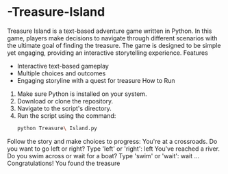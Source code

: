 # -Treasure-Island
Treasure Island is a text-based adventure game written in Python. In this game, players make decisions to navigate through different scenarios with the ultimate goal of finding the treasure. The game is designed to be simple yet engaging, providing an interactive storytelling experience.
Features
- Interactive text-based gameplay
- Multiple choices and outcomes
- Engaging storyline with a quest for treasure
How to Run
1. Make sure Python is installed on your system.
2. Download or clone the repository.
3. Navigate to the script's directory.
4. Run the script using the command:
   ```bash
   python Treasure\ Island.py
Follow the story and make choices to progress:
You're at a crossroads. Do you want to go left or right?
Type 'left' or 'right': left
You've reached a river. Do you swim across or wait for a boat?
Type 'swim' or 'wait': wait
...
Congratulations! You found the treasure
